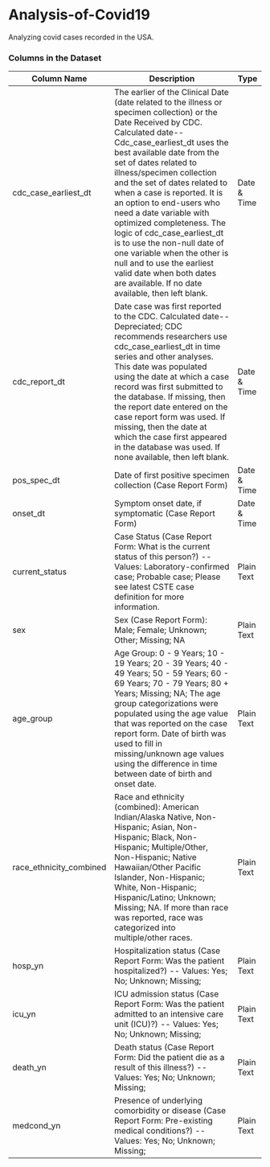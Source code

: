 # Analysis-of-Covid19
Analyzing covid cases recorded in the USA.

### Columns in the Dataset

| Column Name | Description | Type |
| ----------- | ----------- | ---- |
|cdc_case_earliest_dt | The earlier of the Clinical Date (date related to the illness or specimen collection) or the Date Received by CDC. Calculated date-- Cdc_case_earliest_dt uses the best available date from the set of dates related to illness/specimen collection and the set of dates related to when a case is reported. It is an option to end-users who need a date variable with optimized completeness. The logic of cdc_case_earliest_dt is to use the non-null date of one variable when the other is null and to use the earliest valid date when both dates are available. If no date available, then left blank. | Date & Time |
| cdc_report_dt | Date case was first reported to the CDC. Calculated date-- Depreciated; CDC recommends researchers use cdc_case_earliest_dt in time series and other analyses. This date was populated using the date at which a case record was first submitted to the database. If missing, then the report date entered on the case report form was used. If missing, then the date at which the case first appeared in the database was used. If none available, then left blank. | Date & Time |
| pos_spec_dt | Date of first positive specimen collection (Case Report Form) | Date & Time |
| onset_dt | Symptom onset date, if symptomatic (Case Report Form) | Date & Time |
| current_status | Case Status (Case Report Form: What is the current status of this person?) -- Values: Laboratory-confirmed case; Probable case; Please see latest CSTE case definition for more information. | Plain Text |
| sex | Sex (Case Report Form): Male; Female; Unknown; Other; Missing; NA | Plain Text |
| age_group | Age Group: 0 - 9 Years; 10 - 19 Years; 20 - 39 Years; 40 - 49 Years; 50 - 59 Years; 60 - 69 Years; 70 - 79 Years; 80 + Years; Missing; NA; The age group categorizations were populated using the age value that was reported on the case report form. Date of birth was used to fill in missing/unknown age values using the difference in time between date of birth and onset date. | Plain Text |
| race_ethnicity_combined | Race and ethnicity (combined): American Indian/Alaska Native, Non-Hispanic; Asian, Non-Hispanic; Black, Non-Hispanic; Multiple/Other, Non-Hispanic; Native Hawaiian/Other Pacific Islander, Non-Hispanic; White, Non-Hispanic; Hispanic/Latino; Unknown; Missing; NA. If more than race was reported, race was categorized into multiple/other races. | Plain Text |
| hosp_yn | Hospitalization status (Case Report Form: Was the patient hospitalized?) -- Values: Yes; No; Unknown; Missing; | Plain Text |
| icu_yn | ICU admission status (Case Report Form: Was the patient admitted to an intensive care unit (ICU)?) -- Values: Yes; No; Unknown; Missing; | Plain Text |
| death_yn | Death status (Case Report Form: Did the patient die as a result of this illness?) -- Values: Yes; No; Unknown; Missing; | Plain Text |
| medcond_yn | Presence of underlying comorbidity or disease (Case Report Form: Pre-existing medical conditions?) -- Values: Yes; No; Unknown; Missing; | Plain Text |

